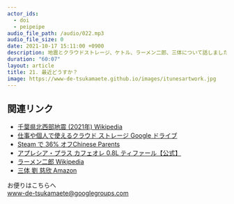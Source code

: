 ```yaml
---
actor_ids:
  - doi
  - peipeipe
audio_file_path: /audio/022.mp3
audio_file_size: 0
date: 2021-10-17 15:11:00 +0900
description: 地震とクラウドストレージ、ケトル、ラーメン二郎、三体について話しました。
duration: "60:07"
layout: article
title: 21. 最近どうすか？
image: https://www-de-tsukamaete.github.io/images/itunesartwork.jpg
---
```



## 関連リンク
- [千葉県北西部地震 (2021年) Wikipedia](https://ja.wikipedia.org/wiki/%E5%8D%83%E8%91%89%E7%9C%8C%E5%8C%97%E8%A5%BF%E9%83%A8%E5%9C%B0%E9%9C%87_(2021%E5%B9%B4))
- [仕事や個人で使えるクラウド ストレージ  Google ドライブ](https://www.google.com/intl/ja_ALL/drive/)
- [Steam で 36% オフChinese Parents](https://store.steampowered.com/app/736190/Chinese_Parents/)
- [アプレシア・プラス カフェオレ 0.8L  ティファール【公式】](https://www.t-fal.co.jp/products/kettles/lightweight/aprecia_plus_cafe630/)
- [ラーメン二郎  Wikipedia](https://ja.wikipedia.org/wiki/%E3%83%A9%E3%83%BC%E3%83%A1%E3%83%B3%E4%BA%8C%E9%83%8E)
- [三体  劉 慈欣 Amazon](https://www.amazon.co.jp/dp/B07TS9XTSD)

お便りはこちらへ<br/>
www-de-tsukamaete@googlegroups.com
